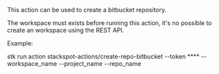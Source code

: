 This action can be used to create a bitbucket repository.

The workspace must exists before running this action, it's no possible to create an workspace using the REST API.

Example:

stk run action stackspot-actions/create-repo-bitbucket --token **** --workspace_name <workspace-name> --project_name <project-name> --repo_name <repo-name>